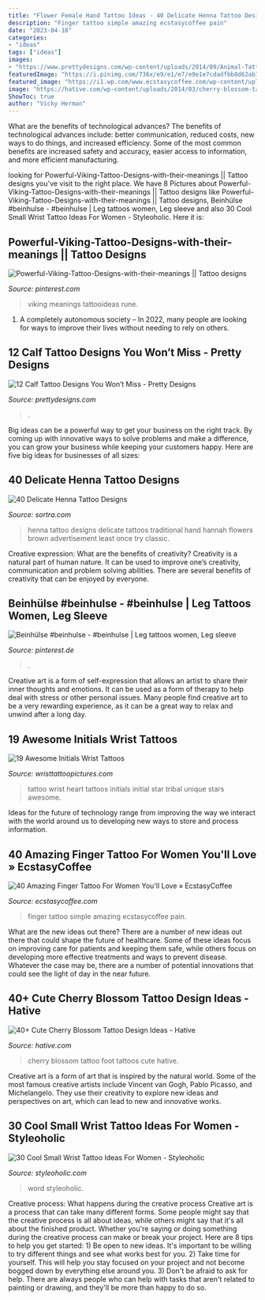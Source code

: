 ```yaml
---
title: "Flower Female Hand Tattoo Ideas - 40 Delicate Henna Tattoo Designs"
description: "Finger tattoo simple amazing ecstasycoffee pain"
date: "2023-04-18"
categories:
- "ideas"
tags: ["ideas"]
images:
- "https://www.prettydesigns.com/wp-content/uploads/2014/09/Animal-Tattoo.jpg"
featuredImage: "https://i.pinimg.com/736x/e9/e1/e7/e9e1e7cdadfbb8d62ab752337d7e7565.jpg"
featured_image: "https://i1.wp.com/www.ecstasycoffee.com/wp-content/uploads/2016/09/Simple-But-Beautiful-Finger-Tattoo-Design.jpg"
image: "https://hative.com/wp-content/uploads/2014/03/cherry-blossom-tattoos/30-cherry-blossom-on-foot.jpg"
ShowToc: true
author: "Vicky Herman"
---
```



What are the benefits of technological advances?
The benefits of technological advances include: better communication, reduced costs, new ways to do things, and increased efficiency. Some of the most common benefits are increased safety and accuracy, easier access to information, and more efficient manufacturing.

	

		
looking for Powerful-Viking-Tattoo-Designs-with-their-meanings || Tattoo designs you've visit to the right place. We have 8 Pictures about Powerful-Viking-Tattoo-Designs-with-their-meanings || Tattoo designs like Powerful-Viking-Tattoo-Designs-with-their-meanings || Tattoo designs, Beinhülse #beinhulse - #beinhulse | Leg tattoos women, Leg sleeve and also 30 Cool Small Wrist Tattoo Ideas For Women - Styleoholic. Here it is:
		
    
## Powerful-Viking-Tattoo-Designs-with-their-meanings || Tattoo Designs

<img loading=lazy src="https://i.pinimg.com/736x/e9/e1/e7/e9e1e7cdadfbb8d62ab752337d7e7565.jpg" onerror="this.onerror=null;this.src='https://tse2.mm.bing.net/th?id=OIP.oKonSQ74DDFwRjBxOPvT-gHaQJ&amp;pid=15.1';" alt="Powerful-Viking-Tattoo-Designs-with-their-meanings || Tattoo designs">

_Source: pinterest.com_

>viking meanings tattooideas rune. 

	

1. A completely autonomous society – In 2022, many people are looking for ways to improve their lives without needing to rely on others.

    
## 12 Calf Tattoo Designs You Won’t Miss - Pretty Designs

<img loading=lazy src="https://www.prettydesigns.com/wp-content/uploads/2014/09/Animal-Tattoo.jpg" onerror="this.onerror=null;this.src='https://tse4.mm.bing.net/th?id=OIP.xkY2tUhDs9QG1SDls1ym-gHaJ3&amp;pid=15.1';" alt="12 Calf Tattoo Designs You Won’t Miss - Pretty Designs">

_Source: prettydesigns.com_

>. 

	

Big ideas can be a powerful way to get your business on the right track. By coming up with innovative ways to solve problems and make a difference, you can grow your business while keeping your customers happy. Here are five big ideas for businesses of all sizes: 

    
## 40 Delicate Henna Tattoo Designs

<img loading=lazy src="https://www.sortra.com/wp-content/uploads/2014/10/hand-henna-tattoo-designs04.jpg" onerror="this.onerror=null;this.src='https://tse1.mm.bing.net/th?id=OIP.BSF5AhDAfS_tusf9nO76_wHaJ4&amp;pid=15.1';" alt="40 Delicate Henna Tattoo Designs">

_Source: sortra.com_

>henna tattoo designs delicate tattoos traditional hand hannah flowers brown advertisement least once try classic. 

	

Creative expression: What are the benefits of creativity?
Creativity is a natural part of human nature. It can be used to improve one’s creativity, communication and problem solving abilities. There are several benefits of creativity that can be enjoyed by everyone.

    
## Beinhülse #beinhulse - #beinhulse | Leg Tattoos Women, Leg Sleeve

<img loading=lazy src="https://i.pinimg.com/736x/49/73/22/497322f389b9423bd4b062118f56f59e.jpg" onerror="this.onerror=null;this.src='https://tse2.mm.bing.net/th?id=OIP.H2bBvzARIZcR4mVENudScwHaNK&amp;pid=15.1';" alt="Beinhülse #beinhulse - #beinhulse | Leg tattoos women, Leg sleeve">

_Source: pinterest.de_

>. 

	

Creative art is a form of self-expression that allows an artist to share their inner thoughts and emotions. It can be used as a form of therapy to help deal with stress or other personal issues. Many people find creative art to be a very rewarding experience, as it can be a great way to relax and unwind after a long day.

    
## 19 Awesome Initials Wrist Tattoos

<img loading=lazy src="http://www.wristtattoopictures.com/wp-content/uploads/2016/06/Tribal-Heart-Tattoo-WT1098.jpg" onerror="this.onerror=null;this.src='https://tse2.mm.bing.net/th?id=OIP.xFpFf4SG3zphJL5kZTr6sQHaNK&amp;pid=15.1';" alt="19 Awesome Initials Wrist Tattoos">

_Source: wristtattoopictures.com_

>tattoo wrist heart tattoos initials initial star tribal unique stars awesome. 

	

Ideas for the future of technology range from improving the way we interact with the world around us to developing new ways to store and process information.

    
## 40 Amazing Finger Tattoo For Women You&#039;ll Love » EcstasyCoffee

<img loading=lazy src="https://i1.wp.com/www.ecstasycoffee.com/wp-content/uploads/2016/09/Simple-But-Beautiful-Finger-Tattoo-Design.jpg" onerror="this.onerror=null;this.src='https://tse4.mm.bing.net/th?id=OIP.Y06n3COyjoKVe5RwpT88ygHaHa&amp;pid=15.1';" alt="40 Amazing Finger Tattoo For Women You&#039;ll Love » EcstasyCoffee">

_Source: ecstasycoffee.com_

>finger tattoo simple amazing ecstasycoffee pain. 

	

What are the new ideas out there?
There are a number of new ideas out there that could shape the future of healthcare. Some of these ideas focus on improving care for patients and keeping them safe, while others focus on developing more effective treatments and ways to prevent disease. Whatever the case may be, there are a number of potential innovations that could see the light of day in the near future.

    
## 40+ Cute Cherry Blossom Tattoo Design Ideas - Hative

<img loading=lazy src="https://hative.com/wp-content/uploads/2014/03/cherry-blossom-tattoos/30-cherry-blossom-on-foot.jpg" onerror="this.onerror=null;this.src='https://tse3.mm.bing.net/th?id=OIP.4fWJ0oE3Q_Z-TMXwQ4gKuwHaJ4&amp;pid=15.1';" alt="40+ Cute Cherry Blossom Tattoo Design Ideas - Hative">

_Source: hative.com_

>cherry blossom tattoo foot tattoos cute hative. 

	

Creative art is a form of art that is inspired by the natural world. Some of the most famous creative artists include Vincent van Gogh, Pablo Picasso, and Michelangelo. They use their creativity to explore new ideas and perspectives on art, which can lead to new and innovative works.

    
## 30 Cool Small Wrist Tattoo Ideas For Women - Styleoholic

<img loading=lazy src="https://i.styleoholic.com/2016/12/Black-word-tattoo.jpg" onerror="this.onerror=null;this.src='https://tse3.mm.bing.net/th?id=OIP.xLv3CMyA2ayr3qsMjkV-QwAAAA&amp;pid=15.1';" alt="30 Cool Small Wrist Tattoo Ideas For Women - Styleoholic">

_Source: styleoholic.com_

>word styleoholic. 

	

Creative process: What happens during the creative process
Creative art is a process that can take many different forms. Some people might say that the creative process is all about ideas, while others might say that it's all about the finished product. Whether you're saying or doing something during the creative process can make or break your project. Here are 8 tips to help you get started: 1) Be open to new ideas. It's important to be willing to try different things and see what works best for you. 2) Take time for yourself. This will help you stay focused on your project and not become bogged down by everything else around you. 3) Don't be afraid to ask for help. There are always people who can help with tasks that aren't related to painting or drawing, and they'll be more than happy to do so.

